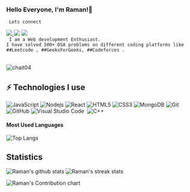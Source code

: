 ### Hello Everyone, I'm Raman!👋

<code> Lets connect </code>


<a href='https://www.https://www.linkedin.com/in/rmn-52012/' target='_blank' rel='noopener' rel='noreferrer'>
    <img src='https://img.shields.io/static/v1?label=LinkedIn&message=Raman&color=blue&style=flat-square&logo=linkedin' />
  <a href="mailto:rmn5124@gmail.com"><img src="https://img.shields.io/badge/-rmn5124@gmail.com-D14836?style=flat&logo=Gmail&logoColor=white"/></a>
<a href="https://www.instagram.com/rmnchoudhary_/"><img src="https://img.shields.io/badge/-rmnchoudhary_-E4405F?style=flat&logo=Instagram&logoColor=white"/></a>
  </a>

</br>
<code> I am a Web development Enthusiast.
I have solved 500+ DSA problems on different coding platforms like ##Leetcode , ##GeeksForGeeks, ##Codeforces . </code>

</br>
</br>
<p align="left"> 
<img src="https://komarev.com/ghpvc/?username=chait04&label=Views&color=blue&style=plastic" alt="chait04" />
 </p>

## ⚡ Technologies I use

![JavaScript](https://img.shields.io/badge/-JavaScript-black?style=flat-square&logo=javascript)
![Nodejs](https://img.shields.io/badge/-Nodejs-black?style=flat-square&logo=Node.js)
![React](https://img.shields.io/badge/-React-black?style=flat-square&logo=react)
![HTML5](https://img.shields.io/badge/-HTML5-E34F26?style=flat-square&logo=html5&logoColor=white)
![CSS3](https://img.shields.io/badge/-CSS3-1572B6?style=flat-square&logo=css3)
![MongoDB](https://img.shields.io/badge/-MongoDB-black?style=flat-square&logo=mongodb)
![Git](https://img.shields.io/badge/-Git-black?style=flat-square&logo=git)
![GitHub](https://img.shields.io/badge/-GitHub-181717?style=flat-square&logo=github)
![Visual Studio Code](https://img.shields.io/badge/-Visual%20Studio%20Code-05122A?style=flat&logo=visual-studio-code&logoColor=007ACC)&nbsp;
![C++](https://img.shields.io/badge/-C++-05122A?style=flat&logo=C%2B%2B&logoColor=00599C)&nbsp;

#### Most Used Languages

![Top Langs](https://github-readme-stats.vercel.app/api/top-langs/?username=prashantsingh20&theme=chartreuse-dark&layout=compact)

## Statistics 
![Raman's github stats](https://github-readme-stats.vercel.app/api?username=rmn5124&theme=blue-green) ![Raman's streak stats](https://github-readme-streak-stats.herokuapp.com/?user=rmn5124&theme=blue-green)

![Raman's Contribution chart](https://activity-graph.herokuapp.com/graph?username=rmn5124&theme=react-dark)

<br>

